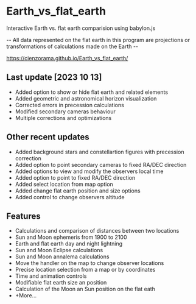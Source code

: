 # Earth_vs_flat_earth
Interactive Earth vs. flat earth comparision using babylon.js

-- All data represented on the flat earth in this program are projections or transformations of calculations made on the Earth --

https://cienzorama.github.io/Earth_vs_flat_earth/

## Last update [2023 10 13]

- Added option to show or hide flat earth and related elements
- Added geometric and astronomical horizon visualization
- Corrected errors in precession calculations
- Modified secondary cameras behaviour
- Multiple corrections and optimizations

## Other recent updates

- Added background stars and constellartion figures with precession correction
- Added option to point secondary cameras to fixed RA/DEC direction
- Added options to view and modify the observers local time
- Added option to point to fixed RA/DEC direction
- Added select location from map option
- Added change flat earth position and size options
- Added control to change observers altitude

## Features

- Calculations and comparison of distances between two locations
- Sun and Moon ephemeris from 1900 to 2100
- Earth and flat earth day and night lightning
- Sun and Moon Eclipse calculations
- Sun and Moon annalema calculations
- Move the handler on the map to change observer locations
- Precise location selection from a map or by coordinates
- Time and animation controls
- Modifiable flat earth size an position
- Calculation of the Moon an Sun position on the flat eath
- +More...


